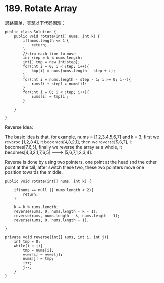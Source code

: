 # 189. Rotate Array

思路简单，实现以下代码困难：

```
public class Solution {
    public void rotate(int[] nums, int k) {
        if(nums.length <= 1){
            return;
        }
        //step each time to move
        int step = k % nums.length;
        int[] tmp = new int[step];
        for(int i = 0; i < step; i++){
            tmp[i] = nums[nums.length - step + i];
        }
        for(int i = nums.length - step - 1; i >= 0; i--){
            nums[i + step] = nums[i];
        }
        for(int i = 0; i < step; i++){
            nums[i] = tmp[i];
        }
        
    }
    
}
```



Reverse Idea:

The basic idea is that, for example, nums = \[1,2,3,4,5,6,7] and k = 3, first we reverse \[1,2,3,4], it becomes\[4,3,2,1]; then we reverse\[5,6,7], it becomes\[7,6,5], finally we reverse the array as a whole, it becomes\[4,3,2,1,7,6,5] ---> \[5,6,7,1,2,3,4].

Reverse is done by using two pointers, one point at the head and the other point at the tail, after switch these two, these two pointers move one position towards the middle.

```
public void rotate(int[] nums, int k) {

    if(nums == null || nums.length < 2){
        return;
    }
    
    k = k % nums.length;
    reverse(nums, 0, nums.length - k - 1);
    reverse(nums, nums.length - k, nums.length - 1);
    reverse(nums, 0, nums.length - 1);
    
}

private void reverse(int[] nums, int i, int j){
    int tmp = 0;       
    while(i < j){
        tmp = nums[i];
        nums[i] = nums[j];
        nums[j] = tmp;
        i++;
        j--;
    }
}
```

